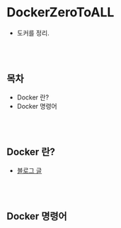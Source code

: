 # DockerZeroToALL
* 도커를 정리.

<BR><BR>

## 목차
* Docker 란?
* Docker 명령어

<BR><BR>

## Docker 란?
* [블로그 글](https://pasudo123.tistory.com/398)

<BR><BR>

## Docker 명령어
